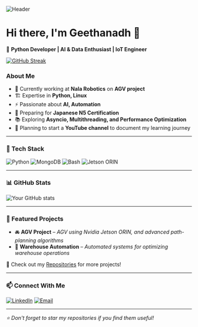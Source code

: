 ![Header](https://your-banner-image-url.com)

# Hi there, I'm Geethanadh 👋

🚀 **Python Developer | AI & Data Enthusiast | IoT Engineer**

[![GitHub Streak](https://github-readme-streak-stats-rho-seven-64.vercel.app?user=geethanadh&theme=radical&hide_border=true)](https://git.io/streak-stats)


### About Me
- 🔭 Currently working at **Nala Robotics** on **AGV project**
- 🏗️ Expertise in **Python, Linux**
- ⚡ Passionate about **AI, Automation**
- 🎯 Preparing for **Japanese N5 Certification**
- 📚 Exploring **Asyncio, Multithreading, and Performance Optimization**
- 🎥 Planning to start a **YouTube channel** to document my learning journey

---
### 🚀 Tech Stack

![Python](https://img.shields.io/badge/Python-3776AB?style=for-the-badge&logo=python&logoColor=white)
![MongoDB](https://img.shields.io/badge/MongoDB-4EA94B?style=for-the-badge&logo=mongodb&logoColor=white)
![Bash](https://img.shields.io/badge/Bash-121011?style=for-the-badge&logo=gnu-bash&logoColor=white)
![Jetson ORIN](https://img.shields.io/badge/Jetson-ORIN-green?style=for-the-badge)

---
### 📊 GitHub Stats

![Your GitHub stats](https://github-readme-stats.vercel.app/api?username=your-github-username&show_icons=true&theme=radical)

---
### 📌 Featured Projects

- 🚘 **AGV Project** – *AGV using Nvidia Jetson ORIN, and advanced path-planning algorithms*
- 🤖 **Warehouse Automation** – *Automated systems for optimizing warehouse operations*

📂 Check out my [Repositories](https://github.com/your-github-username?tab=repositories) for more projects!

---
### 📫 Connect With Me
[![LinkedIn](https://img.shields.io/badge/LinkedIn-blue?style=for-the-badge&logo=linkedin)](www.linkedin.com/in/geethanadh-kasimkota-6222b4169)
[![Email](https://img.shields.io/badge/Email-red?style=for-the-badge&logo=gmail)](mailto:geethanadhk@example.com)

---
_⭐️ Don't forget to star my repositories if you find them useful!_
